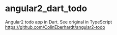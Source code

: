 # angular2_dart_todo
Angular2 todo app in Dart. See original in TypeScript https://github.com/ColinEberhardt/angular2-todo
